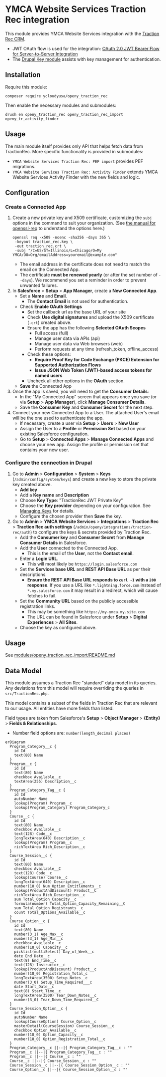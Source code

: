 # YMCA Website Services Traction Rec integration

This module provides YMCA Website Services integration with the [Traction Rec CRM](https://www.tractionrec.com).

- JWT OAuth flow is used for the integration: [OAuth 2.0 JWT Bearer Flow for Server-to-Server Integration](https://help.salesforce.com/articleView?id=remoteaccess_oauth_jwt_flow.htm&type=5)
- The [Drupal Key module](https://www.drupal.org/project/key) assists with key management for authentication.

## Installation

Require this module:
```shell
composer require ycloudyusa/openy_traction_rec
```

Then enable the necessary modules and submodules:
```shell
drush en openy_traction_rec openy_traction_rec_import openy_tr_activity_finder
```

## Usage

The main module itself provides only API that helps fetch data from TractionRec. More specific functionality is provided in submodules:

* `YMCA Website Services Traction Rec: PEF import` provides PEF migrations.
* `YMCA Website Services Traction Rec: Activity Finder` extends YMCA Website Services Activity Finder with the new fields and logic.

## Configuration

### Create a Connected App

1. Create a new private key and X509 certificate, customizing the `subj` options in the command to suit your organization. (See [the manual for openssl-req](https://www.openssl.org/docs/manmaster/man1/openssl-req.html) to understand the options here.)
    ```shell
    openssl req -x509 -noenc -sha256 -days 365 \
     -keyout traction_rec.key \
     -out traction_rec.crt \
     -subj "/C=US/ST=Illinois/L=Chicago/O=My YMCA/OU=Org/emailAddress=youremail@example.com"
    ```
   - The email address in the certificate does not need to match the email on the Connected App.
   - The certificate **must be renewed yearly** (or after the set number of `--days`). We recommend you set a reminder in order to prevent unwanted failures.
2. In **Salesforce** > **Setup** > **App Manager**, create a **New Connected App**.
   - Set a **Name** and **Email**.
     - The **Contact Email** is not used for authentication.
   - Check **Enable OAuth Settings**
     - Set the callback url as the base URL of your site
     - Check **Use digital signatures** and upload the X509 certificate (`.crt`) created above.
     - Ensure the app has the following **Selected OAuth Scopes**
       - Full access (full)
       - Manage user data via APIs (api)
       - Manage user data via Web browsers (web)
       - Perform requests at any time (refresh_token, offline_access)
     - Check these options:
       - **Require Proof Key for Code Exchange (PKCE) Extension for Supported Authorization Flows**
       - **Issue JSON Web Token (JWT)-based access tokens for named users**
     - Uncheck all other options in the **OAuth** section.
   - **Save** the Connected App
3. Once the app is saved, you will need to get the **Consumer Details**:
   - In the "My Connected App" screen that appears once you save (or via **Setup** > **App Manager**), click **Manage Consumer Details**.
   - Save the **Consumer Key** and **Consumer Secret** for the next step.
4. Connect your new Connected App to a User. The attached User's email will be the one used to authenticate the app.
   - If necessary, create a user via **Setup** > **Users** > **New User**
   - Assign the User to a **Profile** or **Permission Set** based on your existing Salesforce configuration.
   - Go to **Setup** > **Connected Apps** > **Manage Connected Apps** and choose your new app. Assign the profile or permission set that contains your new user.

### Configure the connection in Drupal

1. Go to **Admin** > **Configuration** > **System** > **Keys** (`/admin/config/system/keys`) and create a new key to store the private key created above.
   - **Add key**
   - Add a **Key name** and **Description**
   - Choose **Key Type**: "TractionRec JWT Private Key"
   - Choose the **Key provider** depending on your configuration. See [Managing Keys](https://www.drupal.org/project/key#:~:text=the%20encrypt%20module-,Managing%20keys,-Key%20provides%20an) for details.
   - Configure the chosen provider then **Save** the key.
2. Go to **Admin** > **YMCA Website Services** > **Integrations** > **Traction Rec** > **Traction Rec auth settings** (`/admin/openy/integrations/traction-rec/auth`) to configure the keys & secrets provided by Traction Rec.
   - Add the **Consumer key** and **Consumer Secret** from **Manage Consumer Details** in Salesforce.
   - Add the **User** connected to the Connected App.
     - This is the email of the **User**, not the **Contact email**.
   - Enter a **Login URL**.
     - This will most likely be `https://login.salesforce.com`
   - Set the **Services base URL** and **REST API Base URL** as per their descriptions.
     - **Ensure the REST API Base URL responds to `curl -I` with a `200` response**. If you use a URL like `*.lightning.force.com` instead of `*.my.salesforce.com` it may result in a redirect, which will cause fetches to fail.
   - Set the **Community URL** based on the publicly accessible registration links.
     - This may be something like `https://my-ymca.my.site.com`
     - The URL can be found in Salesforce under **Setup** > **Digital Experiences** > **All Sites**.
   - Choose the key as configured above.

## Usage

See [modules/openy_traction_rec_import/README.md](modules/openy_traction_rec_import/README.md)

## Data Model

This module assumes a Traction Rec "standard" data model in its queries. Any deviations from this model will require overriding the queries in `src/TractionRec.php`.

This model contains a subset of the fields in Traction Rec that are relevant to our usage. All entities have more fields than listed.

Field types are taken from Salesforce's **Setup** > **Object Manager** > **{Entity}** > **Fields & Relationships**.

- Number field options are: `number(length_decimal places)`

```mermaid
erDiagram
  Program_Category__c {
    id Id
    text(80) Name
  }
  Program__c {
    id Id
    text(80) Name
    checkbox Available__c
    textArea(255) Description__c
  }
  Program_Category_Tag__c {
    id Id
    autoNumber Name
    lookup(Program) Program__c
    lookup(Program_Category) Program_Category_c
  }
  Course__c {
    id Id
    text(80) Name
    checkbox Available__c
    text(128) Code__c
    longTextArea(640) Description__c
    lookup(Program) Program__c
    richTextArea Rich_Description__c
  }
  Course_Session__c {
    id Id
    text(80) Name
    checkbox Available__C
    text(128) Code__c
    lookup(Course) Course__c
    longTextArea(640) Description__c
    number(18_0) Num_Option_Entitlements__c
    lookup(ProductAndDiscount) Product__C
    richTextArea Rich_Description__c
    sum Total_Option_Capacity__c
    formula(number) Total_Option_Capacity_Remaining__C
    sum Total_Option_Registrants__c
    count Total_Options_Available__c
  }
  Course_Option__c {
    id Id
    text(80) Name
    number(3_1) Age_Max__c
    number(3_1) Age_Min__c
    checkbox Available__c
    number(18_0) Capacity__c
    picklist(multiSelect) Day_of_Week__c
    date End_Date__c
    text(8) End_Time__c
    text(128) Instructor__c
    lookup(ProductAndDiscount) Product__c
    number(18_0) Registration_Total_c
    longTextArea(3500) Setup_Notes__c
    number(3_0) Setup_Time_Required___c
    date Start_Date__c
    text(8) Start_Time__c
    longTextArea(3500) Tear_Down_Notes__c
    number(3_0) Tear_Down_Time_Required__C
  }
  Course_Session_Option__c {
    id Id
    autoNumber Name
    lookup(CourseOption) Course_Option__c
    masterDetail(CourseSession) Course_Session__c
    checkbox Option_Available__c
    number(18_0) Option_Capacity__c
    number(18_0) Option_Registration_Total__c
  }
  Program_Category__c ||--|{ Program_Category_Tag__c : ""
  Program__c ||--|{ Program_Category_Tag__c : ""
  Program__c ||--|{ Course__c : ""
  Course__c ||--|{ Course_Session__c : ""
  Course_Session__c ||--|{ Course_Session_Option__c : ""
  Course_Option__c ||--|{ Course_Session_Option__c : ""
```
